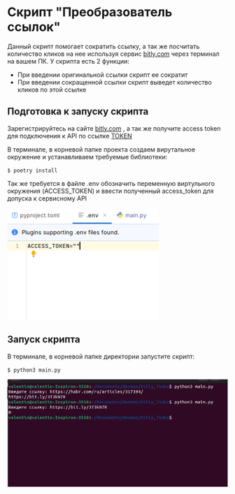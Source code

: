 # Скрипт "Преобразователь ссылок"

Данный скрипт помогает сократить ссылку, а так же посчитать количество кликов на нее 
используя сервис [bitly.com](https://bitly.com/pages/landing/bringing-us-all-a-bit-closer?gad_source=1&gclid=Cj0KCQiA35urBhDCARIsAOU7Qwncdg_Bi9AUFGTNgxNPr0voSbsbOGMp9nYTecd2ZCE9F4U1Q3iaYVcaAshvEALw_wcB) через терминал на вашем ПК. У скрипта есть 2 функции:

* При введении оригинальной ссылки скрипт ее сократит
* При введении сокращенной ссылки скрипт выведет количество кликов по этой ссылке

## Подготовка к запуску скрипта

Зарегистрируйтесь на сайте [bitly.com](https://bitly.com/pages/landing/bringing-us-all-a-bit-closer?gad_source=1&gclid=Cj0KCQiA35urBhDCARIsAOU7Qwncdg_Bi9AUFGTNgxNPr0voSbsbOGMp9nYTecd2ZCE9F4U1Q3iaYVcaAshvEALw_wcB)
, а так же получите access token для подключения к API по ссылке [TOKEN](https://bitly.com/a/sign_in?rd=/settings/integrations)

В терминале, в корневой папке проекта создаем вирутальное окружение и устанавливаем
требуемые библиотеки:

```console
$ poetry install
```
Так же требуется в файлe .env обозначить переменную виртульного окружения (ACCESS_TOKEN)
и ввести полученный access_token для допуска к сервисному API

![Screenshot](https://github.com/valhallajazzy/bitly_links/blob/main/pictures/ACCESS_TOKEN.png)

## Запуск скрипта

В терминале, в корневой папке директории запустите скрипт:

```console
$ python3 main.py
```
![Screenshot](https://github.com/valhallajazzy/bitly_links/blob/main/pictures/RUNNING_THE_SCRIPT.png)
